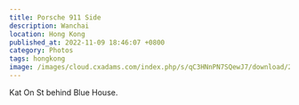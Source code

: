 ```yaml
---
title: Porsche 911 Side
description: Wanchai
location: Hong Kong
published_at: 2022-11-09 18:46:07 +0800
category: Photos
tags: hongkong
image: /images/cloud.cxadams.com/index.php/s/qC3HNnPN7SQewJ7/download/20191214-2054_HongKong_L1009801-0.jpg
---
```


Kat On St behind Blue House.
